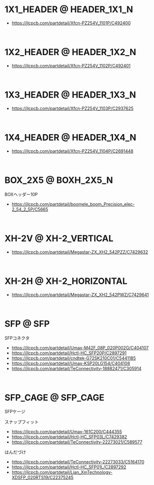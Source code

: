 
# 1X1_HEADER @ HEADER_1X1_N

 - https://jlcpcb.com/partdetail/Xfcn-PZ254V_1101P/C492400


<br>

# 1X2_HEADER @ HEADER_1X2_N

 - https://jlcpcb.com/partdetail/Xfcn-PZ254V_1102P/C492401


<br>

# 1X3_HEADER @ HEADER_1X3_N

 - https://jlcpcb.com/partdetail/Xfcn-PZ254V_1103P/C2937625


<br>

# 1X4_HEADER @ HEADER_1X4_N

 - https://jlcpcb.com/partdetail/Xfcn-PZ254V_1104P/C2691448




<br>

# BOX_2X5 @ BOXH_2X5_N

BOXヘッダー10P

 - https://jlcpcb.com/partdetail/boomele_boom_Precision_elec-2_54_2_5P/C5665



<br>

# XH-2V @ XH-2_VERTICAL

 - https://jlcpcb.com/partdetail/Megastar-ZX_XH2_542PZZ/C7429632


<br>

# XH-2H @ XH-2_HORIZONTAL

 - https://jlcpcb.com/partdetail/Megastar-ZX_XH2_542PWZ/C7429641





<br>

# SFP @ SFP

SFPコネクタ

 - https://jlcpcb.com/partdetail/Umax-M42F_08P_020P002G/C404107
 - https://jlcpcb.com/partdetail/Hctl-HC_SFP20P/C2897291
 - https://jlcpcb.com/partdetail/cndtek-G72SK210C01/C5441185
 - https://jlcpcb.com/partdetail/Umax-KSP20LG154/C404108
 - https://jlcpcb.com/partdetail/TeConnectivity-18882471/C305914




<br>

# SFP_CAGE @ SFP_CAGE

SFPケージ

スナップフィット

 - https://jlcpcb.com/partdetail/Umax-161C200/C444355
 - https://jlcpcb.com/partdetail/Hctl-HC_SFP03L/C7429382
 - https://jlcpcb.com/partdetail/TeConnectivity-22273021/C589577


はんだづけ

 - https://jlcpcb.com/partdetail/TeConnectivity-22273033/C5164170
 - https://jlcpcb.com/partdetail/Hctl-HC_SFP01L/C2897292
 - https://jlcpcb.com/partdetail/Lian_XinTechnology-XDSFP_020RTS19/C22375245


